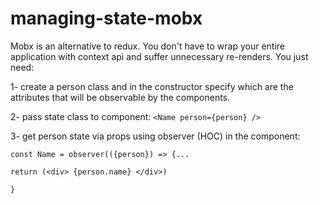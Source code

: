 # managing-state-mobx

Mobx is an alternative to redux. You don't have to wrap your entire application with context api and suffer unnecessary re-renders.
You just need:

1- create a person class and in the constructor specify which are the attributes that will be observable by the components.

2- pass state class to component:
 ` <Name person={person} /> `
 
3- get person state via props using observer (HOC) in the component:
```` 
const Name = observer(({person}) => {...

return (<div> {person.name} </div>) 

}
````
